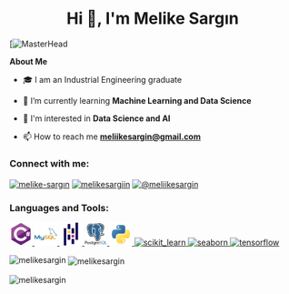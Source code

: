 
<h1 align="center">Hi 👋, I'm Melike Sargın</h1>

[![MasterHead](https://giphy.com/gifs/Giflytics-gif-jazminantoinette-giflytics-xT9C25UNTwfZuk85WP)

**About Me**


- 🎓 I am an Industrial Engineering graduate

- 🌱 I’m currently learning **Machine Learning and Data Science**

- 🧐 I'm interested in **Data Science and AI**

- 📫 How to reach me **meliikesargin@gmail.com**

<h3 align="left">Connect with me:</h3>
<p align="left">
<a href="https://linkedin.com/in/melike-sargın" target="blank"><img align="center" src="https://raw.githubusercontent.com/rahuldkjain/github-profile-readme-generator/master/src/images/icons/Social/linked-in-alt.svg" alt="melike-sargın" height="30" width="40" /></a>
<a href="https://kaggle.com/melikesargiin" target="blank"><img align="center" src="https://raw.githubusercontent.com/rahuldkjain/github-profile-readme-generator/master/src/images/icons/Social/kaggle.svg" alt="melikesargiin" height="30" width="40" /></a>
<a href="https://medium.com/@meliikesargin" target="blank"><img align="center" src="https://raw.githubusercontent.com/rahuldkjain/github-profile-readme-generator/master/src/images/icons/Social/medium.svg" alt="@meliikesargin" height="30" width="40" /></a>
</p>

<h3 align="left">Languages and Tools:</h3>
<p align="left"> <a href="https://www.w3schools.com/cs/" target="_blank" rel="noreferrer"> <img src="https://raw.githubusercontent.com/devicons/devicon/master/icons/csharp/csharp-original.svg" alt="csharp" width="40" height="40"/> </a> <a href="https://www.mysql.com/" target="_blank" rel="noreferrer"> <img src="https://raw.githubusercontent.com/devicons/devicon/master/icons/mysql/mysql-original-wordmark.svg" alt="mysql" width="40" height="40"/> </a> <a href="https://pandas.pydata.org/" target="_blank" rel="noreferrer"> <img src="https://raw.githubusercontent.com/devicons/devicon/2ae2a900d2f041da66e950e4d48052658d850630/icons/pandas/pandas-original.svg" alt="pandas" width="40" height="40"/> </a> <a href="https://www.postgresql.org" target="_blank" rel="noreferrer"> <img src="https://raw.githubusercontent.com/devicons/devicon/master/icons/postgresql/postgresql-original-wordmark.svg" alt="postgresql" width="40" height="40"/> </a> <a href="https://www.python.org" target="_blank" rel="noreferrer"> <img src="https://raw.githubusercontent.com/devicons/devicon/master/icons/python/python-original.svg" alt="python" width="40" height="40"/> </a> <a href="https://scikit-learn.org/" target="_blank" rel="noreferrer"> <img src="https://upload.wikimedia.org/wikipedia/commons/0/05/Scikit_learn_logo_small.svg" alt="scikit_learn" width="40" height="40"/> </a> <a href="https://seaborn.pydata.org/" target="_blank" rel="noreferrer"> <img src="https://seaborn.pydata.org/_images/logo-mark-lightbg.svg" alt="seaborn" width="40" height="40"/> </a> <a href="https://www.tensorflow.org" target="_blank" rel="noreferrer"> <img src="https://www.vectorlogo.zone/logos/tensorflow/tensorflow-icon.svg" alt="tensorflow" width="40" height="40"/> </a> </p>

<p><img align="left" src="https://github-readme-stats.vercel.app/api/top-langs?username=melikesargin&show_icons=true&locale=en&layout=compact" alt="melikesargin" /></p>

<p>&nbsp;<img align="center" src="https://github-readme-stats.vercel.app/api?username=melikesargin&show_icons=true&locale=en" alt="melikesargin" /></p>

<p><img align="center" src="https://github-readme-streak-stats.herokuapp.com/?user=melikesargin&" alt="melikesargin" /></p>
